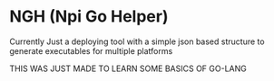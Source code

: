 # NGH (Npi Go Helper)
Currently Just a deploying tool
with a simple json based structure to 
generate executables for multiple platforms

THIS WAS JUST MADE TO LEARN SOME BASICS OF GO-LANG